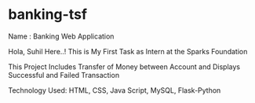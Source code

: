 # banking-tsf
Name : Banking Web Application

Hola, Suhil Here..!
This is My First Task as Intern at the Sparks Foundation

This Project Includes Transfer of Money between Account and Displays Successful and Failed Transaction

Technology Used: HTML, CSS, Java Script, MySQL, Flask-Python
